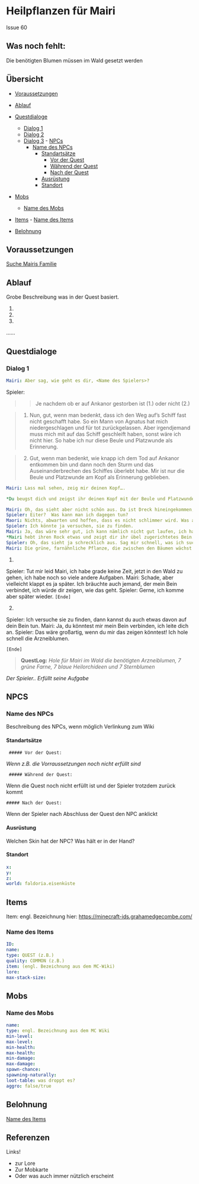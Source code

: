# Heilpflanzen für Mairi

Issue 60

## Was noch fehlt:

Die benötigten Blumen müssen im Wald gesetzt werden

## Übersicht  

- [Voraussetzungen](#voraussetzungen)
- [Ablauf](#ablauf)
- [Questdialoge](#questdialoge)
   - [Dialog 1](#dialog-1)
   - [Dialog 2](#dialog-2) 
   - [Dialog 3](#dialog-3)  - 
[NPCs](#npcs)
     - [Name des NPCs](#name-des-npcs)
         - [Standartsätze](#standartsaetze)
            - [Vor der Quest](#vor-der-quest)
            - [Während der Quest](#waehrend-der-quest)
            - [Nach der Quest](#nach-der-quest)
         - [Ausrüstung](#ausruestung)
         - [Standort](#standort)
       
-  [Mobs](#mobs)
    - [Name des Mobs](#name-des-mobs)
    
  -  [Items](#items)
    - [Name des Items](#name-des-items)
   
- [Belohnung](#belohnung)
         


## Voraussetzungen

[Suche Mairis Familie](#suche-mairis-familie)

## Ablauf

Grobe Beschreibung was in der Quest basiert.

1.
2.
3.
……

## Questdialoge

### Dialog 1

```yml
Mairi: Aber sag, wie geht es dir, <Name des Spielers>?
```


Spieler:
>> Je nachdem ob er auf Ankanor gestorben ist (1.) oder nicht (2.)

> 1.  Nun, gut, wenn man bedenkt, dass ich den Weg auf’s Schiff fast nicht geschafft habe. So ein Mann von Agnatus hat mich niedergeschlagen und für tot zurückgelassen. Aber irgendjemand muss mich mit auf das Schiff geschleift haben, sonst wäre ich nicht hier. So habe ich nur diese Beule und Platzwunde als Erinnerung.

> 2. Gut, wenn man bedenkt, wie knapp ich dem Tod auf Ankanor entkommen bin und dann noch den Sturm und das Auseinanderbrechen des Schiffes überlebt habe. Mir ist nur die Beule und Platzwunde am Kopf als Erinnerung geblieben.

```yml
Mairi: Lass mal sehen, zeig mir deinen Kopf….  

*Du beugst dich und zeigst ihr deinen Kopf mit der Beule und Platzwunde*

Mairi: Oh, das sieht aber nicht schön aus. Da ist Dreck hineingekommen, das sollte ich behandeln, es eitert etwas. So eine Wunde am Kopf kann gefährlich werden. 
Spieler: Eiter?  Was kann man ich dagegen tun?
Maori: Nichts, abwarten und hoffen, dass es nicht schlimmer wird. Was aber helfen würde, wäre eine bestimmte Pflanze. Ich weiß nicht, ob die hier wächst. Die zieht das Eiter aus der Wunde. 
Spieler: Ich könnte ja versuchen, sie zu finden. 
Mairi: Ja, das wäre sehr gut, ich kann nämlich nicht gut laufen, ich habe eine Verletzung am Bein.
*Mairi hebt ihren Rock etwas und zeigt dir ihr übel zugerichtetes Bein. *
Spieler: Oh, das sieht ja schrecklich aus. Sag mir schnell, was ich suchen soll. 
Mairi: Die grüne, farnähnliche Pflanze, die zwischen den Bäumen wächst. Und wenn du schon mal unterwegs bist, dann könntest du auch gleich etwas gegen  Husten und Halsweh mitbringen, da klagen schon viele darüber. Wir sind das kalte Wetter hier nicht gewohnt. Schau mal, ob du die blaue Heilorchidee findest oder die weiße Sternblume, die wären beide gut. Könntest du das tun?
```

1. 
Spieler: Tut mir leid Mairi, ich habe grade keine Zeit, jetzt in den Wald zu gehen, ich habe noch so viele andere Aufgaben. 
Mairi: Schade, aber vielleicht klappt es ja später. Ich bräuchte auch jemand, der mein Bein verbindet, ich würde dir zeigen, wie das geht.
Spieler: Gerne, ich komme aber später wieder.
`[Ende]`

2. 
Spieler:  Ich versuche sie zu finden, dann kannst du auch etwas davon auf dein Bein tun.
Mairi: Ja, du könntest mir mein Bein verbinden, ich leite dich an. 
Spieler: Das wäre großartig, wenn du mir das zeigen könntest! Ich hole schnell die Arzneiblumen. 

`[Ende]`


> **QuestLog:** *Hole für Mairi im Wald die benötigten Arzneiblumen, 7 grüne Farne, 7 blaue Heilorchideen und 7 Sternblumen*

*Der Spieler.. Erfüllt seine Aufgabe* 

## NPCS

### Name des NPCs

Beschreibung des NPCs, wenn möglich Verlinkung zum Wiki 

#### Standartsätze

     ##### Vor der Quest:

*Wenn z.B. die Vorraussetzungen noch nicht erfüllt sind*



     ##### Während der Quest:

Wenn die Quest noch nicht erfüllt ist und der Spieler trotzdem zurück kommt

    ##### Nach der Quest: 

Wenn der Spieler nach Abschluss der Quest den NPC anklickt



#### Ausrüstung

Welchen Skin hat der NPC? Was hält er in der Hand?

#### Standort   

```yml
x: 
y: 
z: 
world: faldoria.eisenküste
```


## Items

Item: engl. Bezeichnung hier: https://minecraft-ids.grahamedgecombe.com/


### Name des Items

```yml
ID: 
name: 
type: QUEST (z.B.)
quality: COMMON (z.B.)
item: (engl. Bezeichnung aus dem MC-Wiki)
lore: 
max-stack-size: 
```


## Mobs

### Name des Mobs

```yml
name: 
type: engl. Bezeichnung aus dem MC Wiki
min-level: 
max-level: 
min-health: 
max-health: 
min-damage: 
max-damage: 
spawn-chance: 
spawning-naturally: 
loot-table: was droppt es?
aggro: false/true
```


## Belohnung

[Name des Items](##name-des-items)



## Referenzen

Links!
-  zur Lore
- Zur Mobkarte
- Oder was auch immer nützlich erscheint 
























          





